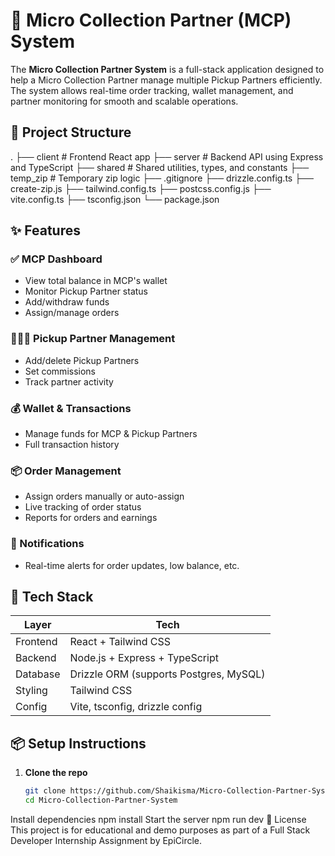 # 🚚 Micro Collection Partner (MCP) System

The **Micro Collection Partner System** is a full-stack application designed to help a Micro Collection Partner manage multiple Pickup Partners efficiently. The system allows real-time order tracking, wallet management, and partner monitoring for smooth and scalable operations.

## 📁 Project Structure

. ├── client # Frontend React app ├── server # Backend API using Express and TypeScript ├── shared # Shared utilities, types, and constants ├── temp_zip # Temporary zip logic ├── .gitignore
├── drizzle.config.ts ├── create-zip.js ├── tailwind.config.ts ├── postcss.config.js ├── vite.config.ts ├── tsconfig.json └── package.json


## ✨ Features

### ✅ MCP Dashboard
- View total balance in MCP's wallet
- Monitor Pickup Partner status
- Add/withdraw funds
- Assign/manage orders

### 🧑‍🤝‍🧑 Pickup Partner Management
- Add/delete Pickup Partners
- Set commissions
- Track partner activity

### 💰 Wallet & Transactions
- Manage funds for MCP & Pickup Partners
- Full transaction history

### 📦 Order Management
- Assign orders manually or auto-assign
- Live tracking of order status
- Reports for orders and earnings

### 🔔 Notifications
- Real-time alerts for order updates, low balance, etc.

## 🚀 Tech Stack

| Layer      | Tech                          |
|------------|-------------------------------|
| Frontend   | React + Tailwind CSS          |
| Backend    | Node.js + Express + TypeScript|
| Database   | Drizzle ORM (supports Postgres, MySQL) |
| Styling    | Tailwind CSS                  |
| Config     | Vite, tsconfig, drizzle config|

## 📦 Setup Instructions

1. **Clone the repo**
   ```bash
   git clone https://github.com/Shaikisma/Micro-Collection-Partner-System.git
   cd Micro-Collection-Partner-System

Install dependencies
npm install
Start the server
npm run dev
📄 License
This project is for educational and demo purposes as part of a Full Stack Developer Internship Assignment by EpiCircle.

